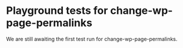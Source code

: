 # Playground tests for change-wp-page-permalinks
We are still awaiting the first test run for change-wp-page-permalinks.
